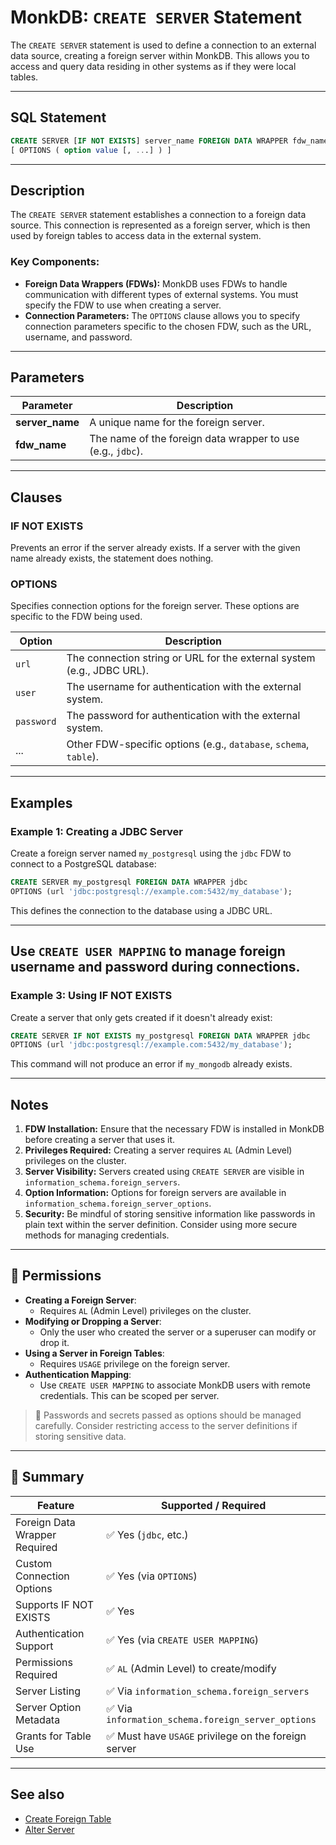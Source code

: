 # MonkDB: `CREATE SERVER` Statement

The `CREATE SERVER` statement is used to define a connection to an external data source, creating a foreign server within MonkDB. This allows you to access and query data residing in other systems as if they were local tables.

---

## SQL Statement

```sql
CREATE SERVER [IF NOT EXISTS] server_name FOREIGN DATA WRAPPER fdw_name
[ OPTIONS ( option value [, ...] ) ]
```

---

## Description

The `CREATE SERVER` statement establishes a connection to a foreign data source. This connection is represented as a foreign server, which is then used by foreign tables to access data in the external system.

### Key Components:
- **Foreign Data Wrappers (FDWs):** MonkDB uses FDWs to handle communication with different types of external systems. You must specify the FDW to use when creating a server.
- **Connection Parameters:** The `OPTIONS` clause allows you to specify connection parameters specific to the chosen FDW, such as the URL, username, and password.

---

## Parameters

| Parameter        | Description                                                                 |
|------------------|-----------------------------------------------------------------------------|
| **server_name**   | A unique name for the foreign server.                                      |
| **fdw_name**      | The name of the foreign data wrapper to use (e.g., `jdbc`).                |

---

## Clauses

### **IF NOT EXISTS**
Prevents an error if the server already exists. If a server with the given name already exists, the statement does nothing.

### **OPTIONS**
Specifies connection options for the foreign server. These options are specific to the FDW being used.

| Option  | Description                                                                      |
|---------|----------------------------------------------------------------------------------|
| `url`   | The connection string or URL for the external system (e.g., JDBC URL).            |
| `user`  | The username for authentication with the external system.                         |
| `password`| The password for authentication with the external system.                        |
| ...     | Other FDW-specific options (e.g., `database`, `schema`, `table`).              |

---

## Examples

### Example 1: Creating a JDBC Server
Create a foreign server named `my_postgresql` using the `jdbc` FDW to connect to a PostgreSQL database:

```sql
CREATE SERVER my_postgresql FOREIGN DATA WRAPPER jdbc
OPTIONS (url 'jdbc:postgresql://example.com:5432/my_database');
```


This defines the connection to the database using a JDBC URL.

---

<!-- ### Example 2: Creating a Server with Authentication
Create a server with username and password:


```sql
CREATE SERVER my_sql_server FOREIGN DATA WRAPPER jdbc
OPTIONS (
url 'jdbc:postgresql://example.com:5432/my_database',
user 'my_user',
password 'my_password'
);
```


This includes authentication credentials in the server definition. -->

Use `CREATE USER MAPPING` to manage foreign username and password during connections.
---

### Example 3: Using IF NOT EXISTS
Create a server that only gets created if it doesn't already exist:

```sql
CREATE SERVER IF NOT EXISTS my_postgresql FOREIGN DATA WRAPPER jdbc
OPTIONS (url 'jdbc:postgresql://example.com:5432/my_database');
```


This command will not produce an error if `my_mongodb` already exists.

---

## Notes

1. **FDW Installation:** Ensure that the necessary FDW is installed in MonkDB before creating a server that uses it.
2. **Privileges Required:** Creating a server requires `AL` (Admin Level) privileges on the cluster.
3. **Server Visibility:** Servers created using `CREATE SERVER` are visible in `information_schema.foreign_servers`.
4. **Option Information:** Options for foreign servers are available in `information_schema.foreign_server_options`.
5. **Security:** Be mindful of storing sensitive information like passwords in plain text within the server definition. Consider using more secure methods for managing credentials.

---

## 🔐 Permissions

- **Creating a Foreign Server**:
  - Requires `AL` (Admin Level) privileges on the cluster.
- **Modifying or Dropping a Server**:
  - Only the user who created the server or a superuser can modify or drop it.
- **Using a Server in Foreign Tables**:
  - Requires `USAGE` privilege on the foreign server.
- **Authentication Mapping**:
  - Use `CREATE USER MAPPING` to associate MonkDB users with remote credentials. This can be scoped per server.

> 🔐 Passwords and secrets passed as options should be managed carefully. Consider restricting access to the server definitions if storing sensitive data.

---

## 🏁 Summary

| Feature                        | Supported / Required                                       |
|--------------------------------|------------------------------------------------------------|
| Foreign Data Wrapper Required  | ✅ Yes (`jdbc`, etc.)                                     |
| Custom Connection Options      | ✅ Yes (via `OPTIONS`)                                    |
| Supports IF NOT EXISTS         | ✅ Yes                                                    |
| Authentication Support         | ✅ Yes (via `CREATE USER MAPPING`)                        |
| Permissions Required           | ✅ `AL` (Admin Level) to create/modify                     |
| Server Listing                 | ✅ Via `information_schema.foreign_servers`               |
| Server Option Metadata         | ✅ Via `information_schema.foreign_server_options`        |
| Grants for Table Use           | ✅ Must have `USAGE` privilege on the foreign server      |


---

## See also

- [Create Foreign Table](./27_CREATE_FOREIGN_TABLE.md)
- [Alter Server](./16_ALTER_SERVER.md)